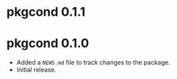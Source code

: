 # pkgcond 0.1.1

# pkgcond 0.1.0

* Added a `NEWS.md` file to track changes to the package.
* Initial release.
